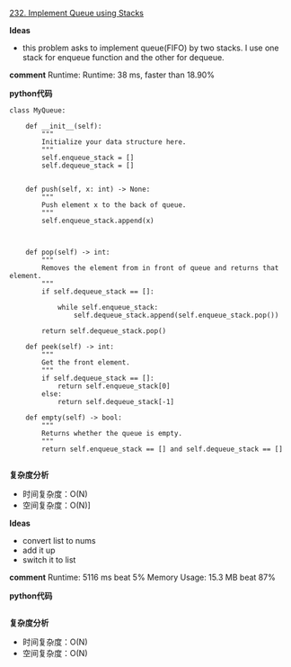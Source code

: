 [232. Implement Queue using Stacks](https://leetcode.com/problems/implement-queue-using-stacks/)

**Ideas**
- this problem asks to implement queue(FIFO) by two stacks. I use one stack for enqueue function and the other for dequeue.

**comment**
Runtime: Runtime: 38 ms, faster than 18.90% 

**python代码**
```
class MyQueue:

    def __init__(self):
        """
        Initialize your data structure here.
        """
        self.enqueue_stack = []
        self.dequeue_stack = []
        

    def push(self, x: int) -> None:
        """
        Push element x to the back of queue.
        """
        self.enqueue_stack.append(x)
            
  

    def pop(self) -> int:
        """
        Removes the element from in front of queue and returns that element.
        """
        if self.dequeue_stack == []:
            
            while self.enqueue_stack:
                self.dequeue_stack.append(self.enqueue_stack.pop())
            
        return self.dequeue_stack.pop()

    def peek(self) -> int:
        """
        Get the front element.
        """
        if self.dequeue_stack == []:
            return self.enqueue_stack[0]
        else:
            return self.dequeue_stack[-1]

    def empty(self) -> bool:
        """
        Returns whether the queue is empty.
        """
        return self.enqueue_stack == [] and self.dequeue_stack == []
        
```

**复杂度分析**
- 时间复杂度：O(N)
- 空间复杂度：O(N)]

**Ideas**
- convert list to nums
- add it up
- switch it to list

**comment**
Runtime: 5116 ms beat 5%
Memory Usage: 15.3 MB beat 87%

**python代码**
```
```

**复杂度分析**
- 时间复杂度：O(N)
- 空间复杂度：O(N)